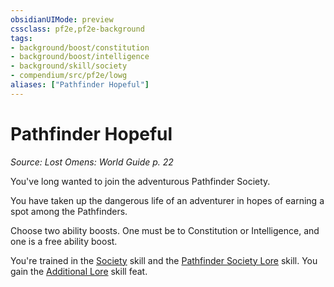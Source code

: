 ```yaml
---
obsidianUIMode: preview
cssclass: pf2e,pf2e-background
tags:
- background/boost/constitution
- background/boost/intelligence
- background/skill/society
- compendium/src/pf2e/lowg
aliases: ["Pathfinder Hopeful"]
---
```

# Pathfinder Hopeful
*Source: Lost Omens: World Guide p. 22*  

You've long wanted to join the adventurous Pathfinder Society.

You have taken up the dangerous life of an adventurer in hopes of earning a spot among the Pathfinders.

Choose two ability boosts. One must be to Constitution or Intelligence, and one is a free ability boost.

You're trained in the [Society](skills.md#Society) skill and the [Pathfinder Society Lore](skills.md#Lore) skill. You gain the [Additional Lore](additional-lore.md) skill feat.